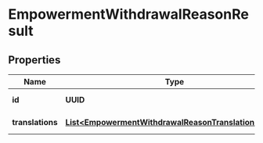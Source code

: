 

# EmpowermentWithdrawalReasonResult


## Properties

| Name | Type | Description | Notes |
|------------ | ------------- | ------------- | -------------|
|**id** | **UUID** |  |  [optional] [readonly] |
|**translations** | [**List&lt;EmpowermentWithdrawalReasonTranslationResult&gt;**](EmpowermentWithdrawalReasonTranslationResult.md) |  |  [optional] [readonly] |



